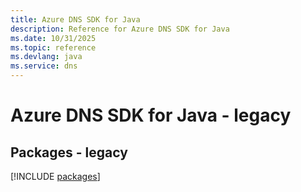 ```yaml
---
title: Azure DNS SDK for Java
description: Reference for Azure DNS SDK for Java
ms.date: 10/31/2025
ms.topic: reference
ms.devlang: java
ms.service: dns
---
```

# Azure DNS SDK for Java - legacy
## Packages - legacy
[!INCLUDE [packages](dns-index.md)]